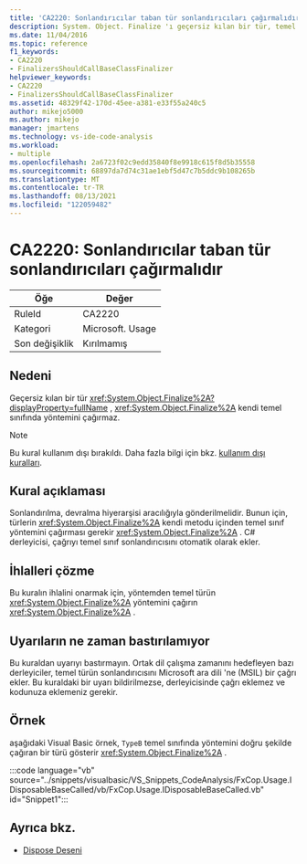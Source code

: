 ```yaml
---
title: 'CA2220: Sonlandırıcılar taban tür sonlandırıcıları çağırmalıdır'
description: System. Object. Finalize 'ı geçersiz kılan bir tür, temel sınıfında System. Object. Finalize metodunu çağırmaz.
ms.date: 11/04/2016
ms.topic: reference
f1_keywords:
- CA2220
- FinalizersShouldCallBaseClassFinalizer
helpviewer_keywords:
- CA2220
- FinalizersShouldCallBaseClassFinalizer
ms.assetid: 48329f42-170d-45ee-a381-e33f55a240c5
author: mikejo5000
ms.author: mikejo
manager: jmartens
ms.technology: vs-ide-code-analysis
ms.workload:
- multiple
ms.openlocfilehash: 2a6723f02c9edd35840f8e9918c615f8d5b35558
ms.sourcegitcommit: 68897da7d74c31ae1ebf5d47c7b5ddc9b108265b
ms.translationtype: MT
ms.contentlocale: tr-TR
ms.lasthandoff: 08/13/2021
ms.locfileid: "122059482"
---
```

# <a name="ca2220-finalizers-should-call-base-class-finalizer"></a>CA2220: Sonlandırıcılar taban tür sonlandırıcıları çağırmalıdır

|Öğe|Değer|
|-|-|
|RuleId|CA2220|
|Kategori|Microsoft. Usage|
|Son değişiklik|Kırılmamış|

## <a name="cause"></a>Nedeni
Geçersiz kılan bir tür <xref:System.Object.Finalize%2A?displayProperty=fullName> , <xref:System.Object.Finalize%2A> kendi temel sınıfında yöntemini çağırmaz.

> [!NOTE]
> Bu kural kullanım dışı bırakıldı. Daha fazla bilgi için bkz. [kullanım dışı kuralları](fxcop-unported-deprecated-rules.md).

## <a name="rule-description"></a>Kural açıklaması

Sonlandırılma, devralma hiyerarşisi aracılığıyla gönderilmelidir. Bunun için, türlerin <xref:System.Object.Finalize%2A> kendi metodu içinden temel sınıf yöntemini çağırması gerekir <xref:System.Object.Finalize%2A> . C# derleyicisi, çağrıyı temel sınıf sonlandırıcısını otomatik olarak ekler.

## <a name="how-to-fix-violations"></a>İhlalleri çözme

Bu kuralın ihlalini onarmak için, yöntemden temel türün <xref:System.Object.Finalize%2A> yöntemini çağırın <xref:System.Object.Finalize%2A> .

## <a name="when-to-suppress-warnings"></a>Uyarıların ne zaman bastırılamıyor

Bu kuraldan uyarıyı bastırmayın. Ortak dil çalışma zamanını hedefleyen bazı derleyiciler, temel türün sonlandırıcısını Microsoft ara dili 'ne (MSIL) bir çağrı ekler. Bu kuraldaki bir uyarı bildirilmezse, derleyicisinde çağrı eklemez ve kodunuza eklemeniz gerekir.

## <a name="example"></a>Örnek

aşağıdaki Visual Basic örnek, `TypeB` temel sınıfında yöntemini doğru şekilde çağıran bir türü gösterir <xref:System.Object.Finalize%2A> .

:::code language="vb" source="../snippets/visualbasic/VS_Snippets_CodeAnalysis/FxCop.Usage.IDisposableBaseCalled/vb/FxCop.Usage.IDisposableBaseCalled.vb" id="Snippet1":::

## <a name="see-also"></a>Ayrıca bkz.

- [Dispose Deseni](/dotnet/standard/design-guidelines/dispose-pattern)
